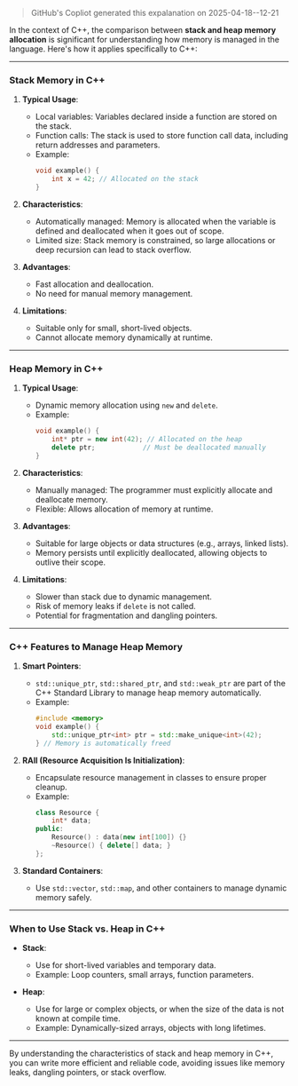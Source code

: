 > GitHub's Copliot generated this expalanation on 2025-04-18--12-21

In the context of C++, the comparison between **stack and heap memory allocation** is significant for understanding how memory is managed in the language. Here's how it applies specifically to C++:

---

### **Stack Memory in C++**
1. **Typical Usage**:
   - Local variables: Variables declared inside a function are stored on the stack.
   - Function calls: The stack is used to store function call data, including return addresses and parameters.
   - Example:
     ```cpp
     void example() {
         int x = 42; // Allocated on the stack
     }
     ```

2. **Characteristics**:
   - Automatically managed: Memory is allocated when the variable is defined and deallocated when it goes out of scope.
   - Limited size: Stack memory is constrained, so large allocations or deep recursion can lead to stack overflow.

3. **Advantages**:
   - Fast allocation and deallocation.
   - No need for manual memory management.

4. **Limitations**:
   - Suitable only for small, short-lived objects.
   - Cannot allocate memory dynamically at runtime.

---

### **Heap Memory in C++**
1. **Typical Usage**:
   - Dynamic memory allocation using `new` and `delete`.
   - Example:
     ```cpp
     void example() {
         int* ptr = new int(42); // Allocated on the heap
         delete ptr;            // Must be deallocated manually
     }
     ```

2. **Characteristics**:
   - Manually managed: The programmer must explicitly allocate and deallocate memory.
   - Flexible: Allows allocation of memory at runtime.

3. **Advantages**:
   - Suitable for large objects or data structures (e.g., arrays, linked lists).
   - Memory persists until explicitly deallocated, allowing objects to outlive their scope.

4. **Limitations**:
   - Slower than stack due to dynamic management.
   - Risk of memory leaks if `delete` is not called.
   - Potential for fragmentation and dangling pointers.

---

### **C++ Features to Manage Heap Memory**
1. **Smart Pointers**:
   - `std::unique_ptr`, `std::shared_ptr`, and `std::weak_ptr` are part of the C++ Standard Library to manage heap memory automatically.
   - Example:
     ```cpp
     #include <memory>
     void example() {
         std::unique_ptr<int> ptr = std::make_unique<int>(42);
     } // Memory is automatically freed
     ```

2. **RAII (Resource Acquisition Is Initialization)**:
   - Encapsulate resource management in classes to ensure proper cleanup.
   - Example:
     ```cpp
     class Resource {
         int* data;
     public:
         Resource() : data(new int[100]) {}
         ~Resource() { delete[] data; }
     };
     ```

3. **Standard Containers**:
   - Use `std::vector`, `std::map`, and other containers to manage dynamic memory safely.

---

### **When to Use Stack vs. Heap in C++**
- **Stack**:
  - Use for short-lived variables and temporary data.
  - Example: Loop counters, small arrays, function parameters.

- **Heap**:
  - Use for large or complex objects, or when the size of the data is not known at compile time.
  - Example: Dynamically-sized arrays, objects with long lifetimes.

---

By understanding the characteristics of stack and heap memory in C++, you can write more efficient and reliable code, avoiding issues like memory leaks, dangling pointers, or stack overflow.